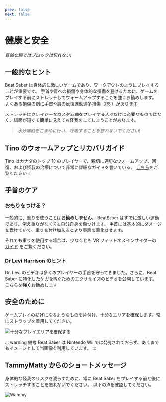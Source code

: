 ```yaml
---
prev: false
next: false
---
```


# 健康と安全

_貧弱な腕ではブロックは切れない!_

## 一般的なヒント

Beat Saber は身体的に激しいゲームであり、ワークアウトのようにプレイすることが重要です。 手首や肩への損傷や身体的な損傷を避けるために、ゲームをプレイする前にストレッチしてウォームアップすることを強くお勧めします。 よくある損傷の例に手首や肩の反復運動過多損傷（RSI）があります

ストレッチはクレイジーなカスタム曲をプレイする人々だけに必要なものではなく、譜面が短くて簡単に見えても怪我をしてしまうことがあります。

> _水分補給をこまめに行い、呼吸することを忘れないでください!_

## Tino のウォームアップとリカバリガイド

Tino はカナダのトップ 10 のプレイヤーで、親切に適切なウォームアップ、回復、および怪我の治療について非常に詳細なガイドを書いている。 [こちら](https://docs.google.com/document/d/122rd-eU0mkwQ6fXUwSmo1_XAh73Jyqd1u6ncrUjtkD0/)をご覧ください！

## 手首のケア

### おもりをつける？

一般的に、重りを使うことは**お勧めしません**。 BeatSaber はすでに激しい運動であり、例え重りがなくても自分自身を傷つけます。 手首には基本的にダメージを受けていて、重りを付け加えるとより事態を悪化させます。

それでも重りを使用する場合は、少なくとも VR フィットネスインサイダーの [ガイド](https://www.vrfitnessinsider.com/beat-saber-weighted-gear/) をご覧ください。

### Dr Levi Harrison のヒント

Dr. Levi のビデオは多くのプレイヤーの手首を守ってきました。さらに、Beat Saber に特化したケガを防ぐためのエクササイズのビデオを公開しています。 こちらを**強く**お勧めします

<YouTube url='https://www.youtube.com/watch?v=IoL1NOKUmoU' />

## 安全のために

ゲームプレイの妨げになるようなものを片付け、十分なエリアを確保します。常にストラップを着用してください。

![十分なプレイエリアを確保する](/.assets/images/health-and-safety/allow-adequate-room-around-you.png '十分なプレイエリアを確保する')

::: warning 備考
Beat Saber は Nintendo Wii では発売されておらず、あくまでもイメージとして当画像を利用しています。
:::

## TammyMatty からのショートメッセージ

身体的な怪我のリスクを減らすために、常に Beat Saber をプレイする前と後にストレッチすることを忘れないでください。 以下の点を確認してください。

![Wammy](/.assets/images/health-and-safety/wammy.gif 'Wammy')
